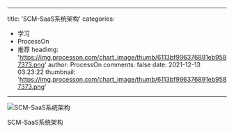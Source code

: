 
---
title: 'SCM-SaaS系统架构'
categories: 
 - 学习
 - ProcessOn
 - 推荐
headimg: 'https://img.processon.com/chart_image/thumb/6113bf996376891eb9587373.png'
author: ProcessOn
comments: false
date: 2021-12-13 03:23:22
thumbnail: 'https://img.processon.com/chart_image/thumb/6113bf996376891eb9587373.png'
---

<div>   
<img class="thumb" alt="SCM-SaaS系统架构" src="https://img.processon.com/chart_image/thumb/6113bf996376891eb9587373.png" referrerpolicy="no-referrer">
<p>SCM-SaaS系统架构</p>  
</div>
            